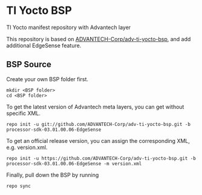 TI Yocto BSP
===============================

TI Yocto manifest repository with Advantech layer

This repository is based on [ADVANTECH-Corp/adv-ti-yocto-bsp](https://github.com/ADVANTECH-Corp/adv-ti-yocto-bsp/tree/processor-sdk-03.01.00.06), and add additional EdgeSense feature.

BSP Source
----------

Create your own BSP folder first.
```
mkdir <BSP folder>
cd <BSP folder>
```

To get the latest version of Advantech meta layers, you can get without specific XML.
```
repo init -u git://github.com/ADVANTECH-Corp/adv-ti-yocto-bsp.git -b processor-sdk-03.01.00.06-EdgeSense
```

To get an official release version, you can assign the corresponding XML, e.g. version.xml.
```
repo init -u https://github.com/ADVANTECH-Corp/adv-ti-yocto-bsp.git -b processor-sdk-03.01.00.06-EdgeSense -m version.xml
```

Finally, pull down the BSP by running
```
repo sync
```

